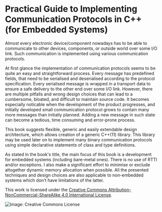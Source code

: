 # Practical Guide to Implementing Communication Protocols in C++ (for Embedded Systems)

Almost every electronic device/component nowadays has to be able to communicate 
to other devices, components, or outside world over some I/O link. Such 
communication is implemented using various communication protocols.

At first glance the implementation of communication protocols seems to be
quite an easy and straightforward process. Every message has predefined
fields, that need to be serialised and deserialised according to the protocol
specification. Every serialised message is wrapped in a transport data to ensure
a safe delivery to the other end over some I/O link. However, there are multiple
pitfalls and wrong design choices that can lead to a cumbersome, bloated, and
difficult to maintain source code. It becomes especially noticable when the development of the
product progresses, and initially developed small communication protocol grows to
contain many more messages than initially planned. Adding a new message in
such state can become a tedious, time consuming and error-prone process.

This book suggests flexible, generic and easily extendable design architecture, 
which allows creation of a generic C++(11) library. This library may be 
used later on to implement many binary communication protocols using simple
declarative statements of class and type definitions.

As stated in the book's title, the main focus of this book is a development 
for embedded systems (including bare-metal ones). There is no use of 
RTTI and/or exceptions. 
I also make a significant effort to minimise or exclude altogether 
dynamic memory allocation when possible. All the presented techniques and 
design choices are also applicable to non-embedded systems which don't have 
limitations of the latter.

This work is licensed under the 
[Creative Commons Attribution-NonCommercial-ShareAlike 4.0 International License](http://creativecommons.org/licenses/by-nc-sa/4.0/).

![Image: Creative Commons License](https://i.creativecommons.org/l/by-nc-sa/4.0/88x31.png)
    
